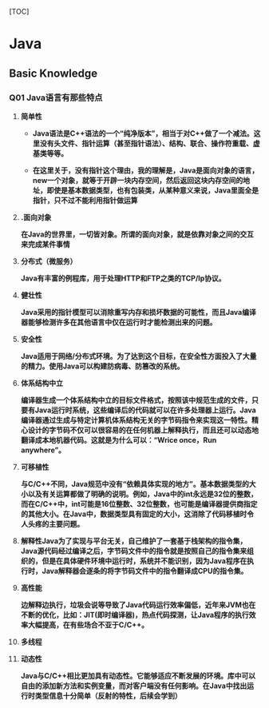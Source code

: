 [TOC]

# **Java** 

## **Basic Knowledge**

### **Q01 Java语言有那些特点**

1. **简单性**

   * **Java语法是C++语法的一个“纯净版本”，相当于对C++做了一个减法。这里没有头文件、指针运算（甚至指针语法）、结构、联合、操作符重载、虚基类等等。**

   * **在这里关于，没有指针这个理由，我的理解是，Java是面向对象的语言，new一个对象，就等于开辟一块内存空间，然后返回这块内存空间的地址，即使是基本数据类型，也有包装类，从某种意义来说，Java里面全是指针，只不过不能利用指针做运算**

2. **.面向对象**

   **在Java的世界里，一切皆对象。所谓的面向对象，就是依靠对象之间的交互来完成某件事情**

   

3. **分布式（微服务）**

   **Java有丰富的例程库，用于处理HTTP和FTP之类的TCP/Ip协议。**

4. **健壮性**

   **Java采用的指针模型可以消除重写内存和损坏数据的可能性，而且Java编译器能够检测许多在其他语言中仅在运行时才能检测出来的问题。**

5. **安全性**

   **Java适用于网络/分布式环境。为了达到这个目标，在安全性方面投入了大量的精力。使用Java可以构建防病毒、防篡改的系统。**

6. **体系结构中立**

   **编译器生成一个体系结构中立的目标文件格式，按照该中规范生成的文件，只要有Java运行时系统，这些编译后的代码就可以在许多处理器上运行。Java编译器通过生成与特定计算机体系结构无关的字节码指令来实现这一特性。精心设计的字节码不仅可以很容易的在任何机器上解释执行，而且还可以动态地翻译成本地机器代码。这就是为什么可以：“Wrice once，Run anywhere”。**

7. **可移植性**

   **与C/C++不同，Java规范中没有“依赖具体实现的地方”。基本数据类型的大小以及有关运算都做了明确的说明。例如，Java中的int永远是32位的整数，而在C/C++中，int可能是16位整数、32位整数，也可能是编译器提供商指定的其他大小。在Java中，数据类型具有固定的大小，这消除了代码移植时令人头疼的主要问题。**

8. **解释性Java为了实现与平台无关，自己维护了一套基于栈架构的指令集，Java源代码经过编译之后，字节码文件中的指令就是按照自己的指令集来组织的，但是在具体硬件环境中运行时，系统并不能识别，因为Java程序在执行时，Java解释器会逐条的将字节码文件中的指令翻译成CPU的指令集。**

9. **高性能**

   **边解释边执行，垃圾会说等导致了Java代码运行效率偏低，近年来JVM也在不断的优化，比如：JIT(即时编译器)，热点代码探测，让Java程序的执行效率大幅提高，在有些场合不亚于C/C++。**

10. **多线程**

11. **动态性**

    **Java与C/C++相比更加具有动态性。它能够适应不断发展的环境。库中可以自由的添加新方法和实例变量，而对客户端没有任何影响。在Java中找出运行时类型信息十分简单（反射的特性，后续会学到）**

